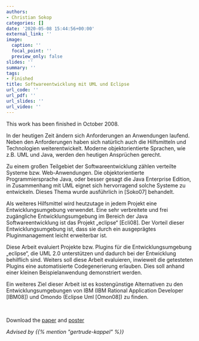```yaml
---
authors:
- Christian Sokop
categories: []
date: '2020-05-08 15:44:56+00:00'
external_link: ''
image:
  caption: ''
  focal_point: ''
  preview_only: false
slides: ''
summary: ''
tags:
- Finished
title: Softwareentwicklung mit UML und Eclipse
url_code: ''
url_pdf: ''
url_slides: ''
url_video: ''
---
```


This work has been finished in October 2008.

In der heutigen Zeit ändern sich Anforderungen an Anwendungen laufend. Neben den Anforderungen haben sich natürlich auch die Hilfsmitteln und Technologien weiterentwickelt. Moderne objektorientierte Sprachen, wie z.B. UML und Java, werden den heutigen Ansprüchen gerecht.

Zu einem großen Teilgebiet der Softwareentwicklung zählen verteilte Systeme bzw. Web-Anwendungen. Die objektorientierte Programmiersprache Java, oder besser gesagt die Java Enterprise Edition, in Zusammenhang mit UML eignet sich hervorragend solche Systeme zu entwickeln. Dieses Thema wurde ausführlich in \[Soko07\] behandelt.

Als weiteres Hilfsmittel wird heutzutage in jedem Projekt eine Entwicklungsumgebung verwendet. Eine sehr verbreitete und frei zugängliche Entwicklungsumgebung im Bereich der Java Softwareentwicklung ist das Projekt „eclipse“ \[Ecli08\]. Der Vorteil dieser Entwicklungsumgebung ist, dass sie durch ein ausgeprägtes Pluginmanagement leicht erweiterbar ist.

Diese Arbeit evaluiert Projekte bzw. Plugins für die Entwicklungsumgebung „eclipse“, die UML 2.0 unterstützen und dadurch bei der Entwicklung behilflich sind. Weiters soll diese Arbeit evaluieren, inwieweit die getesteten Plugins eine automatisierte Codegenerierung erlauben. Dies soll anhand einer kleinen Beispielanwendung demonstriert werden.

Ein weiteres Ziel dieser Arbeit ist es kostengünstige Alternativen zu den Entwicklungsumgebungen von IBM (IBM Rational Application Developer \[IBM08\]) und Omondo (Eclipse Uml \[Omon08\]) zu finden.

&nbsp;

 Download the [paper](https://www.big.tuwien.ac.at/app/uploads/2016/10/Sokop_paper1.pdf) and [poster](https://www.big.tuwien.ac.at/app/uploads/2016/10/Sokop_poster_1.pdf)

*Advised by {{% mention "gertrude-kappel" %}}*